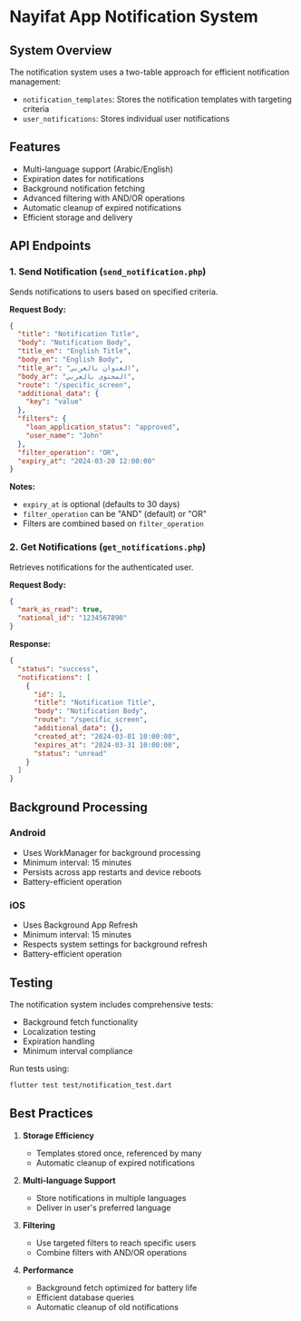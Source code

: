 # Nayifat App Notification System

## System Overview

The notification system uses a two-table approach for efficient notification management:
- `notification_templates`: Stores the notification templates with targeting criteria
- `user_notifications`: Stores individual user notifications

## Features

- Multi-language support (Arabic/English)
- Expiration dates for notifications
- Background notification fetching
- Advanced filtering with AND/OR operations
- Automatic cleanup of expired notifications
- Efficient storage and delivery

## API Endpoints

### 1. Send Notification (`send_notification.php`)

Sends notifications to users based on specified criteria.

**Request Body:**
```json
{
  "title": "Notification Title",
  "body": "Notification Body",
  "title_en": "English Title",
  "body_en": "English Body",
  "title_ar": "العنوان بالعربي",
  "body_ar": "المحتوى بالعربي",
  "route": "/specific_screen",
  "additional_data": {
    "key": "value"
  },
  "filters": {
    "loan_application_status": "approved",
    "user_name": "John"
  },
  "filter_operation": "OR",
  "expiry_at": "2024-03-20 12:00:00"
}
```

**Notes:**
- `expiry_at` is optional (defaults to 30 days)
- `filter_operation` can be "AND" (default) or "OR"
- Filters are combined based on `filter_operation`

### 2. Get Notifications (`get_notifications.php`)

Retrieves notifications for the authenticated user.

**Request Body:**
```json
{
  "mark_as_read": true,
  "national_id": "1234567890"
}
```

**Response:**
```json
{
  "status": "success",
  "notifications": [
    {
      "id": 1,
      "title": "Notification Title",
      "body": "Notification Body",
      "route": "/specific_screen",
      "additional_data": {},
      "created_at": "2024-03-01 10:00:00",
      "expires_at": "2024-03-31 10:00:00",
      "status": "unread"
    }
  ]
}
```

## Background Processing

### Android
- Uses WorkManager for background processing
- Minimum interval: 15 minutes
- Persists across app restarts and device reboots
- Battery-efficient operation

### iOS
- Uses Background App Refresh
- Minimum interval: 15 minutes
- Respects system settings for background refresh
- Battery-efficient operation

## Testing

The notification system includes comprehensive tests:
- Background fetch functionality
- Localization testing
- Expiration handling
- Minimum interval compliance

Run tests using:
```bash
flutter test test/notification_test.dart
```

## Best Practices

1. **Storage Efficiency**
   - Templates stored once, referenced by many
   - Automatic cleanup of expired notifications

2. **Multi-language Support**
   - Store notifications in multiple languages
   - Deliver in user's preferred language

3. **Filtering**
   - Use targeted filters to reach specific users
   - Combine filters with AND/OR operations

4. **Performance**
   - Background fetch optimized for battery life
   - Efficient database queries
   - Automatic cleanup of old notifications 